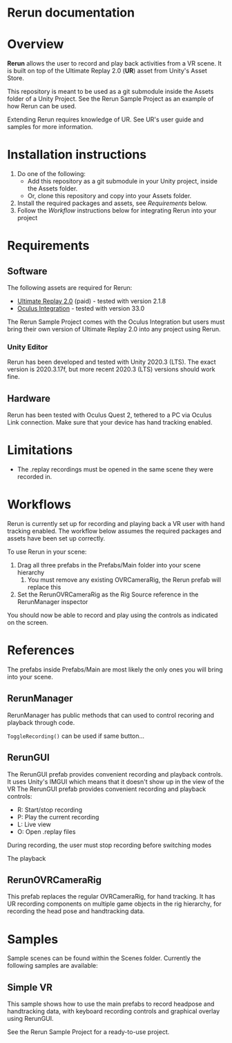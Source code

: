 # Rerun documentation

# Overview

**Rerun** allows the user to record and play back activities from a VR scene. It is built on top of the Ultimate Replay 2.0 (**UR**) asset from Unity's Asset Store.

This repository is meant to be used as a git submodule inside the Assets folder of a Unity Project. See the Rerun Sample Project as an example of how Rerun can be used.

Extending Rerun requires knowledge of UR. See UR's user guide and samples for more information.

# Installation instructions

1. Do one of the following:
    * Add this repository as a git submodule in your Unity project, inside the Assets folder. 
    * Or, clone this repository and copy into your Assets folder.
3. Install the required packages and assets, see _Requirements_ below.
4. Follow the _Workflow_ instructions below for integrating Rerun into your project

# Requirements

## Software
The following assets are required for Rerun:

- [Ultimate Replay 2.0](https://assetstore.unity.com/packages/tools/camera/ultimate-replay-2-0-178602) (paid) - tested with version 2.1.8
- [Oculus Integration](https://assetstore.unity.com/packages/tools/integration/oculus-integration-82022)  - tested with version 33.0

The Rerun Sample Project comes with the Oculus Integration but users must bring their own version of Ultimate Replay 2.0 into any project using Rerun.

### Unity Editor
Rerun has been developed and tested with Unity 2020.3 (LTS). The exact version is 2020.3.17f, but more recent 2020.3 (LTS) versions should work fine.

## Hardware
Rerun has been tested with Oculus Quest 2, tethered to a PC via Oculus Link connection. Make sure that your device has hand tracking enabled.

# Limitations

- The .replay recordings must be opened in the same scene they were recorded in.

# Workflows

Rerun is currently set up for recording and playing back a VR user with hand tracking enabled. The workflow below assumes the required packages and assets have been set up correctly.

To use Rerun in your scene:

1. Drag all three prefabs in the Prefabs/Main folder into your scene hierarchy
    1. You must remove any existing OVRCameraRig, the Rerun prefab will replace this
2. Set the RerunOVRCameraRig as the Rig Source reference in the RerunManager inspector

You should now be able to record and play using the controls as indicated on the screen.

# References
The prefabs inside Prefabs/Main are most likely the only ones you will bring into your scene.

## RerunManager
RerunManager has public methods that can used to control recoring and playback through code.

`ToggleRecording()` can be used if same button...

## RerunGUI
The RerunGUI prefab provides convenient recording and playback controls. It uses Unity's IMGUI which means that it doesn't show up in the view of the VR
The RerunGUI prefab provides convenient recording and playback controls:
- R: Start/stop recording
- P: Play the current recording
- L: Live view
- O: Open .replay files

During recording, the user must stop recording before switching modes

The playback 

## RerunOVRCameraRig
This prefab replaces the regular OVRCameraRig, for hand tracking. It has UR recording components on multiple game objects in the rig hierarchy, for recording the head pose and handtracking data.



# Samples

Sample scenes can be found within the Scenes folder. Currently the following samples are available:

## Simple VR
This sample shows how to use the main prefabs to record headpose and handtracking data, with keyboard recording controls and graphical overlay using RerunGUI.

See the Rerun Sample Project for a ready-to-use project.


